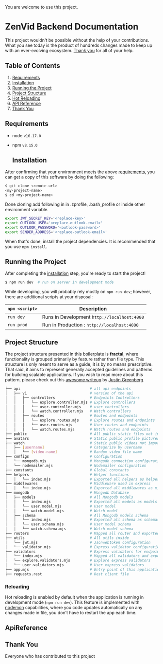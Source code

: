 You are welcome to use this project.

# ZenVid Backend Documentation

This project wouldn't be possible without the help of your contributions. What you see today is the product of hundreds changes made to keep up with an ever-evolving ecosystem. [Thank you](#thank-you) for all of your help.

## Table of Contents

1. [Requirements](#requirements)
1. [Installation](#Installation)
1. [Running the Project](#running-the-project)
1. [Project Structure](#project-structure)
1. [Hot Reloading](#reloading)
1. [API Reference](#ApiReference)
1. [Thank You](#thank-you)

## Requirements

- node `v16.17.0`
- npm `v8.15.0`

  ## Installation

After confirming that your environment meets the above [requirements](#requirements), you can get a copy of this software by doing the following:

```bash
$ git clone <remote-url>
<my-project-name>
$ cd <my-project-name>

```

Done cloning add following in in .zprofile, .bash_profile or inside other environment variable.

```bash
export JWT_SECRET_KEY='<replace-key>'
export OUTLOOK_USER='<replace-outlook-email>'
export OUTLOOK_PASSWORD='<outlook-password>'
export SENDER_ADDRESS='<replace-outlook-email>'
```

When that's done, install the project dependencies. It is recommended that you use `npm install`.

## Running the Project

After completing the [installation](#installation) step, you're ready to start the project!

```bash
$ npm run dev  # run on server in development mode
```

While developing, you will probably rely mostly on `npm run dev`; however, there are additional scripts at your disposal:

| `npm <script>` | Description                                 |
| -------------- | ------------------------------------------- |
| `run dev`      | Runs in Development `http://localhost:4000` |
| `run prod`     | Run in Production : `http://localhost:4000` |

## Project Structure

The project structure presented in this boilerplate is **fractal**, where functionality is grouped primarily by feature rather than file type. This structure is only meant to serve as a guide, it is by no means prescriptive. That said, it aims to represent generally accepted guidelines and patterns for building scalable applications. If you wish to read more about this pattern, please check out this [awesome writeup](https://github.com/davezuko/react-redux-starter-kit/wiki/Fractal-Project-Structure) by [Justin Greenberg](https://github.com/justingreenberg).

```bash
├── api                                # all api endpoints
│   ├── v1                             # version of the api
│   │   ├── controllers                # Endpoints Controllers
│   │   │   └── explore.controller.mjs # Explore controllers
│   │   │   └── user.controller.mjs    # user controllers
│   │   │   └── watch.controller.mjs   # Watch controllers
│   │   ├── routes                     # Routes and endpoints
│   │   │   └── explore.routes.mjs     # Explore routes and endpoints
│   │   │   └── user.routes.mjs        # User routes and endpoints
│   │   │   └── watch.routes.mjs       # Watch routes and endpoints
├── public                             # All public static files not imported anywhere
├── avatars                            # Static public profile pictures not imported anywhere
├── watch                              # Static public videos not imported anywhere
│   ├── [username]                     # Categorize by username
│   │   └── [video-name]               # Random video file name
├── configs                            # Configuration
│   └── mongodb.mjs                    # Mongodb connection configuration
│   └── nodemailer.mjs                 # Nodemailer configuration
├── constants                          # Global constants
├── helpers                            # Helper functions
│   │   └── index.mjs                  # Exported all helpers as helpers
├── middlewares                        # Middleware used in express
│   │   └── index.mjs                  # Exported all middlewares as middlewares
├── mongodb                            # Mongodb Database
│   ├── models                         # All Mongodb models
│   │   └── index.mjs                  # Exported all models as models
│   │   └── user.model.mjs             # User model
│   │   └── watch.model.mjs            # Watch model
│   ├── schema                         # All Mongodb models schema
│   │   └── index.mjs                  # Exported all schema as schemas
│   │   └── user.schema.mjs            # User model schema
│   │   └── watch.schema.mjs           # Watch model schema
├── routers                            # Mapped all router and exported as routers [used in app.mjs]
├── utils                              # All utils inside
│   └── jwt.mjs                        # Jsonwebtoken configuration
│   └── validator.mjs                  # Express validator configuration
├── validators                         # Express validators for endpoint payload validation
│   └── index.mjs                      # Mapped all validators and exported as validators
│   └── explore.validators.mjs         # Explore express validators
│   └── user.validators.mjs            # User express validators
├── app.mjs                            # Entry point of this application
├── requests.rest                      # Rest client file
```

### Reloading

Hot reloading is enabled by default when the application is running in development mode (`npm run dev`). This feature is implemented with [nodemon](https://github.com/remy/nodemon) capabilities, where you code updates automatically on any changes made in file, you don't have to restart the app each time.

## ApiReference

## Thank You

Everyone who has contributed to this project
